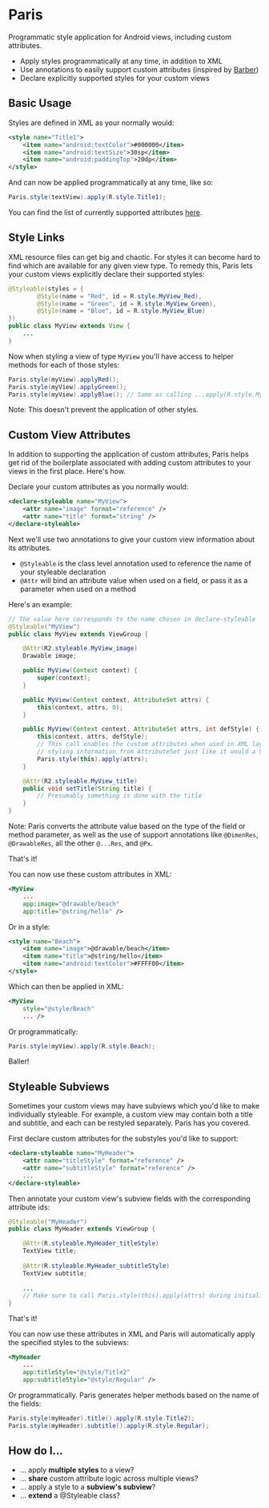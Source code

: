 # Paris
Programmatic style application for Android views, including custom attributes.

* Apply styles programmatically at any time, in addition to XML
* Use annotations to easily support custom attributes (inspired by [Barber](https://github.com/hzsweers/barber))
* Declare explicitly supported styles for your custom views

## Basic Usage

Styles are defined in XML as your normally would:
```xml
<style name="Title1">
    <item name="android:textColor">#000000</item>
    <item name="android:textSize">30sp</item>
    <item name="android:paddingTop">20dp</item>
</style>
```

And can now be applied programmatically at any time, like so:
```java
Paris.style(textView).apply(R.style.Title1);
```

You can find the list of currently supported attributes [here](paris/src/main/res/values/attrs.xml).

## Style Links

XML resource files can get big and chaotic. For styles it can become hard to find which are available for any given view type. To remedy this, Paris lets your custom views explicitly declare their supported styles:
```java
@Styleable(styles = {
        @Style(name = "Red", id = R.style.MyView_Red),
        @Style(name = "Green", id = R.style.MyView_Green),
        @Style(name = "Blue", id = R.style.MyView_Blue)
})
public class MyView extends View {
    ...
}
```

Now when styling a view of type `MyView` you'll have access to helper methods for each of those styles:
```java
Paris.style(myView).applyRed();
Paris.style(myView).applyGreen();
Paris.style(myView).applyBlue(); // Same as calling ...apply(R.style.MyView_Blue)
```

Note: This doesn't prevent the application of other styles.

## Custom View Attributes

In addition to supporting the application of custom attributes, Paris helps get rid of the boilerplate associated with adding custom attributes to your views in the first place. Here's how.

Declare your custom attributes as you normally would:
```xml
<declare-styleable name="MyView">
    <attr name="image" format="reference" />
    <attr name="title" format="string" />
</declare-styleable>
```

Next we'll use two annotations to give your custom view information about its attributes.

* `@Styleable` is the class level annotation used to reference the name of your styleable declaration
* `@Attr` will bind an attribute value when used on a field, or pass it as a parameter when used on a method

Here's an example:
```java
// The value here corresponds to the name chosen in declare-styleable
@Styleable("MyView")
public class MyView extends ViewGroup {

    @Attr(R2.styleable.MyView_image)
    Drawable image;

    public MyView(Context context) {
        super(context);
    }

    public MyView(Context context, AttributeSet attrs) {
        this(context, attrs, 0);
    }

    public MyView(Context context, AttributeSet attrs, int defStyle) {
        this(context, attrs, defStyle);
        // This call enables the custom attributes when used in XML layouts. It extracts
        // styling information from AttributeSet just like it would a StyleRes
        Paris.style(this).apply(attrs);
    }

    @Attr(R2.styleable.MyView_title)
    public void setTitle(String title) {
        // Presumably something is done with the title
    }
}
```
Note: Paris converts the attribute value based on the type of the field or method parameter, as well as the use of support annotations like `@DimenRes`, `@DrawableRes`, all the other `@...Res`, and `@Px`.

That's it!

You can now use these custom attributes in XML:
```xml
<MyView
    ...
    app:image="@drawable/beach"
    app:title="@string/hello" />
```

Or in a style:
```xml
<style name="Beach">
    <item name="image">@drawable/beach</item>
    <item name="title">@string/hello</item>
    <item name="android:textColor">#FFFF00</item>
</style>
```

Which can then be applied in XML:
```xml
<MyView
    style="@style/Beach"
    ... />
```

Or programmatically:
```java
Paris.style(myView).apply(R.style.Beach);
```

Baller!

## Styleable Subviews

Sometimes your custom views may have subviews which you'd like to make individually styleable. For example, a custom view may contain both a title and subtitle, and each can be restyled separately. Paris has you covered.

First declare custom attributes for the substyles you'd like to support:
```xml
<declare-styleable name="MyHeader">
    <attr name="titleStyle" format="reference" />
    <attr name="subtitleStyle" format="reference" />
    ...
</declare-styleable>
```

Then annotate your custom view's subview fields with the corresponding attribute ids:
```java
@Styleable("MyHeader")
public class MyHeader extends ViewGroup {

    @Attr(R.styleable.MyHeader_titleStyle)
    TextView title;
    
    @Attr(R.styleable.MyHeader_subtitleStyle)
    TextView subtitle;
    
    ...
    // Make sure to call Paris.style(this).apply(attrs) during initialization
}
```

That's it!

You can now use these attributes in XML and Paris will automatically apply the specified styles to the subviews:
```xml
<MyHeader
    ...
    app:titleStyle="@style/Title2"
    app:subtitleStyle="@style/Regular" />
```

Or programmatically. Paris generates helper methods based on the name of the fields:
```java
Paris.style(myHeader).title().apply(R.style.Title2);
Paris.style(myHeader).subtitle().apply(R.style.Regular);
```

## How do I...

* ... apply **multiple styles** to a view?
* ... **share** custom attribute logic across multiple views?
* ... apply a style to a **subview's subview**?
* ... **extend** a @Styleable class?
